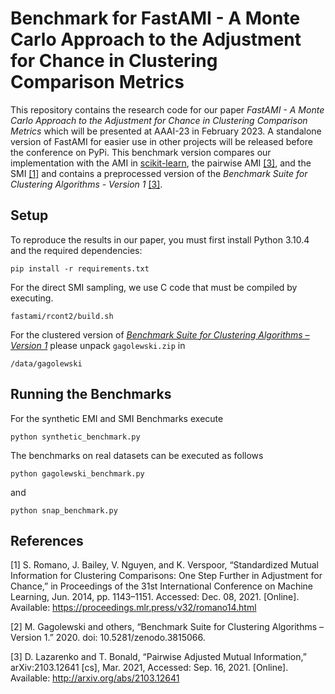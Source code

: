 # Benchmark for FastAMI - A Monte Carlo Approach to the Adjustment for Chance in Clustering Comparison Metrics

This repository contains the research code for our paper *FastAMI - A Monte Carlo Approach to the Adjustment for Chance in Clustering Comparison Metrics* which will be presented at AAAI-23 in February 2023.
A standalone version of FastAMI for easier use in other projects will be released before the conference on PyPi. This benchmark version compares our implementation with the AMI in [scikit-learn](https://scikit-learn.org), the pairwise AMI [[3]](#3), and the SMI [[1]](#1) and contains a preprocessed version of the *Benchmark Suite for Clustering Algorithms - Version 1* [[3]](#3).

## Setup

To reproduce the results in our paper, you must first install Python 3.10.4 and the required dependencies:
```
pip install -r requirements.txt
```
For the direct SMI sampling, we use C code that must be compiled by executing.
```
fastami/rcont2/build.sh
```
For the clustered version of [*Benchmark Suite for Clustering Algorithms – Version 1*](https://github.com/gagolews/clustering-benchmarks) please unpack `gagolewski.zip` in
```
/data/gagolewski
```

## Running the Benchmarks

For the synthetic EMI and SMI Benchmarks execute
```
python synthetic_benchmark.py
```
The benchmarks on real datasets can be executed as follows
```
python gagolewski_benchmark.py
```
and
```
python snap_benchmark.py
```

## References

<a id="1">[1]</a>  S. Romano, J. Bailey, V. Nguyen, and K. Verspoor, “Standardized Mutual Information for Clustering Comparisons: One Step Further in Adjustment for Chance,” in Proceedings of the 31st International Conference on Machine Learning, Jun. 2014, pp. 1143–1151. Accessed: Dec. 08, 2021. [Online]. Available: https://proceedings.mlr.press/v32/romano14.html

<a id="2">[2]</a>  M. Gagolewski and others, “Benchmark Suite for Clustering Algorithms – Version 1.” 2020. doi: 10.5281/zenodo.3815066.

<a id="3">[3]</a>  D. Lazarenko and T. Bonald, “Pairwise Adjusted Mutual Information,” arXiv:2103.12641 [cs], Mar. 2021, Accessed: Sep. 16, 2021. [Online]. Available: http://arxiv.org/abs/2103.12641

